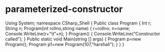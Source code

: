 # parameterized-constructor
Using System;
namespace CSharp_Shell
{
  Public class Program 
   {
  Int r;
  String n;
  Program(int rollno,string name)
     {
             r=rollno;
             n=name;
           Console.WriteLine(r+”\t“+n);
      }
      Program()
      {
       Console.WriteLine(“Constructor called”);
      }
     Public static void Main(string [] args)
  {
	Program p=new Program();
         Program p1=new Program(107,”harshali”);
	}
      }
 }


